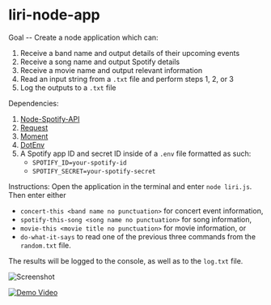# liri-node-app

Goal -- Create a node application which can: 
  1) Receive a band name and output details of their upcoming events
  2) Receive a song name and output Spotify details
  3) Receive a movie name and output relevant information
  4) Read an input string from a `.txt` file and perform steps 1, 2, or 3
  5) Log the outputs to a `.txt` file
  
Dependencies: 
  1) [Node-Spotify-API](https://www.npmjs.com/package/node-spotify-api)
  2) [Request](https://www.npmjs.com/package/request)
  3) [Moment](https://www.npmjs.com/package/moment)
  4) [DotEnv](https://www.npmjs.com/package/dotenv)
  5) A Spotify app ID and secret ID inside of a `.env` file formatted as such: 
      * ```SPOTIFY_ID=your-spotify-id```
      * ```SPOTIFY_SECRET=your-spotify-secret```
      
Instructions: Open the application in the terminal and enter `node liri.js`. 
Then enter either 
  * `concert-this <band name no punctuation>` for concert event information, 
  * `spotify-this-song <song name no punctuation>` for song information, 
  * `movie-this <movie title no punctuation>` for movie information, or
  * `do-what-it-says` to read one of the previous three commands from the `random.txt` file.
  
The results will be logged to the console, as well as to the `log.txt` file.

![Screenshot](https://user-images.githubusercontent.com/38729212/46566151-2cd5a680-c8e7-11e8-8a49-2056b469f79b.PNG)


[![Demo Video](https://img.youtube.com/vi/ZmtsRfv428I/0.jpg)](https://www.youtube.com/watch?v=ZmtsRfv428I)


